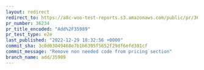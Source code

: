 ```yaml
---
layout: redirect
redirect_to: https://a8c-woo-test-reports.s3.amazonaws.com/public/pr/36234/e2e/index.html
pr_number: 36234
pr_title_encoded: "Add%2F35989"
pr_test_type: e2e
last_published: "2022-12-29 18:32:56 +0000"
commit_sha: 3c0d03049468e7b1b6395f5652f29df6efd391cf
commit_message: "Remove non needed code from pricing section"
branch_name: add/35989
---
```

